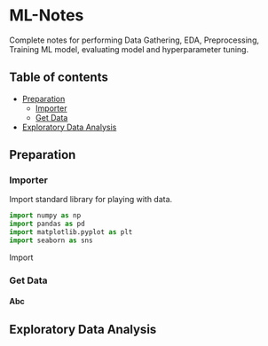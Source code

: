# ML-Notes
Complete notes for performing Data Gathering, EDA, Preprocessing, Training ML model, evaluating model and hyperparameter tuning.
## Table of contents
- [Preparation](#Preparation)
	- [Importer](#Importer)
	- [Get Data](#Get-Data)
- [Exploratory Data Analysis](#Exploratory-Data-Analysis)


## Preparation
### Importer
Import standard library for playing with data.
```python
import numpy as np
import pandas as pd
import matplotlib.pyplot as plt
import seaborn as sns
```
Import 
### Get Data
#### Abc
## Exploratory Data Analysis

<!--stackedit_data:
eyJoaXN0b3J5IjpbLTIwMTQyMTEyOTYsMTYwODg2Mzg2OSwxMz
Y1NjQxNTY5LDEzMDk2MzYwMTEsLTIwODkwMTA0NzIsMTI3ODA2
NDYxOF19
-->